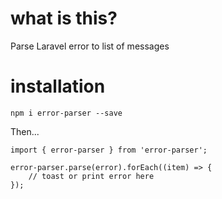 # what is this?

Parse Laravel error to list of messages

# installation

`npm i error-parser --save`

Then...

```
import { error-parser } from 'error-parser';

error-parser.parse(error).forEach((item) => {
    // toast or print error here
});
```